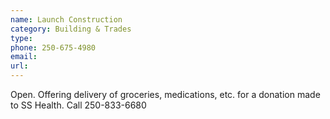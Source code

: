 ```yaml
---
name: Launch Construction
category: Building & Trades
type: 
phone: 250-675-4980
email: 
url: 
---
```


Open. Offering delivery of groceries, medications, etc. for a donation made to SS Health. Call 250-833-6680